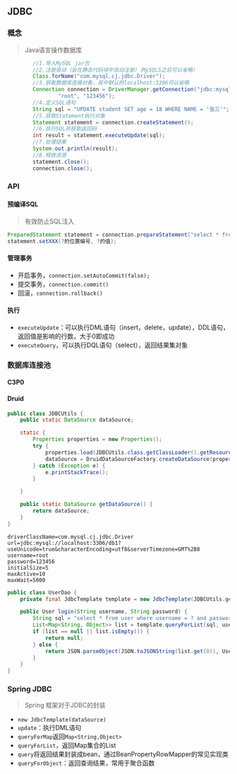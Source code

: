 ## JDBC

### 概念

> Java语言操作数据库

```java
        //1.导入MySQL jar包
        //2.注册驱动（会在静态代码块中自动注册）（MySQL5之后可以省略）
        Class.forName("com.mysql.cj.jdbc.Driver");
        //3.获取数据库连接对象，其中默认的localhost:3306可以省略
        Connection connection = DriverManager.getConnection("jdbc:mysql://localhost:3306/db1?useUnicode=true&characterEncoding=utf8&serverTimezone=GMT%2B8",
                "root", "123456");
        //4.定义SQL语句
        String sql = "UPDATE student SET age = 18 WHERE NAME = '张三'";
        //5.获取Statement执行对象
        Statement statement = connection.createStatement();
        //6.执行SQL并获取返回码
        int result = statement.executeUpdate(sql);
        //7.处理结果
        System.out.println(result);
        //8.释放资源
        statement.close();
        connection.close();
```

### API

#### 预编译SQL

> 有效防止SQL注入

```java
PreparedStatement statement = connection.prepareStatement("select * from student where name = ?");
statement.setXXX(?的位置编号, ?的值);
```



#### 管理事务

- 开启事务，`connection.setAutoCommit(false);`
- 提交事务，`connection.commit()`
- 回滚，`connection.rollback()`

#### 执行

- `executeUpdate`：可以执行DML语句（insert，delete，update），DDL语句，返回值是影响的行数，大于0即成功
- `executeQuery`，可以执行DQL语句（select），返回结果集对象

### 数据库连接池

#### C3P0

#### Druid

```java
public class JDBCUtils {
    public static DataSource dataSource;

    static {
        Properties properties = new Properties();
        try {
            properties.load(JDBCUtils.class.getClassLoader().getResourceAsStream("druid.properties"));
            dataSource = DruidDataSourceFactory.createDataSource(properties);
        } catch (Exception e) {
            e.printStackTrace();
        }

    }

    public static DataSource getDataSource() {
        return dataSource;
    }
}
```

```properties
driverClassName=com.mysql.cj.jdbc.Driver
url=jdbc:mysql://localhost:3306/db1?useUnicode=true&characterEncoding=utf8&serverTimezone=GMT%2B8
username=root
password=123456
initialSize=5
maxActive=10
maxWait=5000

```

```java
public class UserDao {
    private final JdbcTemplate template = new JdbcTemplate(JDBCUtils.getDataSource());

    public User login(String username, String password) {
        String sql = "select * from user where username = ? and password = ?";
        List<Map<String, Object>> list = template.queryForList(sql, username, password);
        if (list == null || list.isEmpty()) {
            return null;
        } else {
            return JSON.parseObject(JSON.toJSONString(list.get(0)), User.class);
        }
    }
}
```



### Spring JDBC

>Spring 框架对于JDBC的封装

- `new JdbcTemplate(dataSource)`
- `update`：执行DML语句
- `queryForMap`返回`Map<String,Object>`
- `queryForList`，返回Map集合的List
- `query`将返回结果封装成bean，通过BeanPropertyRowMapper的常见实现类
- `queryForObject`：返回查询结果，常用于聚合函数

